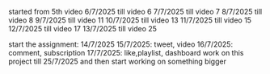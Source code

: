 started from 5th video
6/7/2025 till video 6
7/7/2025 till video 7
8/7/2025 till video 8
9/7/2025 till video 11
10/7/2025 till video 13
11/7/2025 till video 15
12/7/2025 till video 17
13/7/2025 till video 25

start the assignment: 
14/7/2025
15/7/2025: tweet, video
16/7/2025: comment, subscription
17/7/2025: like,playlist, dashboard
work on this project till 25/7/2025
and then start working on something bigger